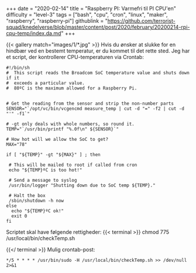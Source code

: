 +++
date = "2020-02-14"
title = "Raspberry PI: Varmefri til PI CPU'en"
difficulty = "level-3"
tags = ["bash", "cpu", "cron", "linux", "maker", "raspberry", "raspberry-pi"]
githublink = "https://github.com/terrorist-squad/knedelverse/blob/master/content/post/2020/february/20200214-rpi-cpu-temp/index.da.md"
+++

{{< gallery match="images/1/*.jpg" >}}
Hvis du ønsker at slukke for en hindbær ved en bestemt temperatur, er du kommet til det rette sted. Jeg har et script, der kontrollerer CPU-temperaturen via Crontab:
```
#!/bin/sh
#  This script reads the Broadcom SoC temperature value and shuts down if it
#  exceeds a particular value.
#  80ºC is the maximum allowed for a Raspberry Pi.


# Get the reading from the sensor and strip the non-number parts
SENSOR="`/opt/vc/bin/vcgencmd measure_temp | cut -d "=" -f2 | cut -d "'" -f1`"

# -gt only deals with whole numbers, so round it.
TEMP="`/usr/bin/printf "%.0f\n" ${SENSOR}`"

# How hot will we allow the SoC to get?
MAX="78"

if [ "${TEMP}" -gt "${MAX}" ] ; then

 # This will be mailed to root if called from cron
 echo "${TEMP}ºC is too hot!"

 # Send a message to syslog
 /usr/bin/logger "Shutting down due to SoC temp ${TEMP}."

 # Halt the box
 /sbin/shutdown -h now
else
  echo "${TEMP}ºC ok!"
  exit 0
fi

```
Scriptet skal have følgende rettigheder:
{{< terminal >}}
chmod 775 /usr/local/bin/checkTemp.sh

{{</ terminal >}}
Mulig crontab-post:
```
*/5 * * * * /usr/bin/sudo -H /usr/local/bin/checkTemp.sh >> /dev/null 2>&1

```